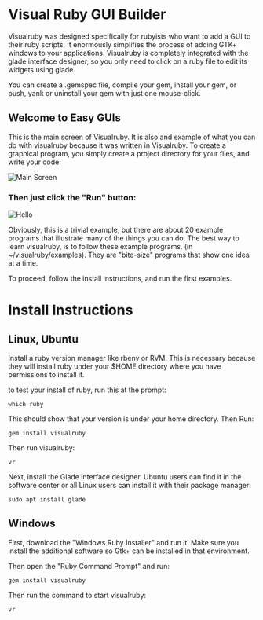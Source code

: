 # Visual Ruby GUI Builder

Visualruby was designed specifically for rubyists who want to add
a GUI to their ruby scripts.  It enormously simplifies the process
of adding GTK+ windows to your applications.  Visualruby is completely
integrated with the glade interface designer, so you only need to
click on a ruby file to edit its widgets using glade.

You can create a .gemspec file, compile your
gem, install your gem, or push, yank or uninstall your gem with
just one mouse-click.

## Welcome to Easy GUIs

This is the main screen of Visualruby.  It is also and example of
what you can do with visualruby because it was written in Visualruby.
To create a graphical program, you simply create a project directory for your
files, and write your code:

![Main Screen](https://beagle123.github.io/visualruby/img/main.png)

### Then just click the "Run" button:

![Hello](https://beagle123.github.io/visualruby/img/hello.png)

Obviously, this is a trivial example, but there are about 20 example
programs that illustrate many of the things you can do.  The best way
to learn visualruby, is to follow these example programs. (in ~/visualruby/examples).
They are "bite-size" programs that show one idea at a time.

To proceed, follow the install instructions, and run the first examples. 

# Install Instructions

## Linux, Ubuntu

Install a ruby version manager like rbenv or RVM. This is necessary because
they will install ruby under your $HOME directory where you have permissions
to install it.  

to test your install of ruby, run this at the prompt:

```
which ruby
```

This should show that your version is under your home directory.  Then Run:

```
gem install visualruby
```
Then run visualruby:

```
vr
```

Next, install the Glade interface designer.  Ubuntu users can find it in the software center
or all Linux users can install it with their package manager:

```
sudo apt install glade
```




## Windows

First, download the "Windows Ruby Installer" and run it.  Make sure you install
the additional software so Gtk+ can be installed in that environment.

Then open the "Ruby Command Prompt" and run:

```
gem install visualruby
```
 Then run the command to start visualruby:

```
vr
```



